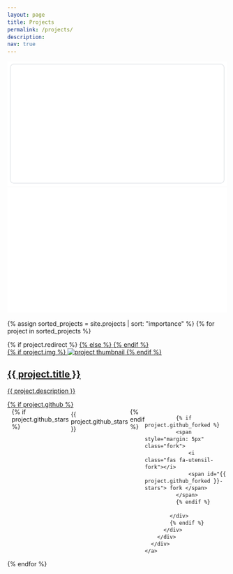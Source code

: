 ```yaml
---
layout: page
title: Projects
permalink: /projects/
description: 
nav: true
---
```



<!-- <img style="max-width: 400px" src="assets/img/BOBE.gif"/>
 -->

 <img src="https://github.com/jacarte/github-stats/raw/master/generated/overview.svg" alt="" style="max-width: 100%;">
 <img src="https://github.com/jacarte/github-stats/raw/master/generated/languages_count.svg" alt="" style="max-width: 100%;">


<div class="projects grid">

  {% assign sorted_projects = site.projects | sort: "importance" %}
  {% for project in sorted_projects %}
  <div class="grid-item">
    {% if project.redirect %}
    <a href="{{ project.redirect }}" target="_blank">
    {% else %}
    <a href="{{ project.url | relative_url }}">
    {% endif %}
      <div class="card hoverable">
        {% if project.img %}
        <img src="{{ project.img | relative_url }}" alt="project thumbnail">
        {% endif %}
        <div class="card-body">
          <h2 class="card-title text-lowercase">{{ project.title }}</h2>
          <p class="card-text">{{ project.description }}</p>
          <div class="row ml-1 mr-1 p-0">
            {% if project.github %}
            <div class="github-icon" style="display: flex; flex-direction: row;">
              <div style="margin: 5px" class="icon" data-toggle="tooltip" title="Code Repository">
                <a href="{{ project.github }}" target="_blank"><i class="fab fa-github gh-icon"></i></a>
              </div>
              {% if project.github_stars %}
              <span  style="margin: 5px"  class="stars" data-toggle="tooltip" title="GitHub Stars">
                <i class="fas fa-star"></i>
                <span id="{{ project.github_stars }}-stars">{{ project.github_stars }}</span>
              </span>
              {% endif %}

              {% if project.github_forked %}
              <span  style="margin: 5px"  class="fork">
                  <i class="fas fa-utensil-fork"></i>
                  <span id="{{ project.github_forked }}-stars"> fork </span>
              </span>
              {% endif %}

            </div>
            {% endif %}
          </div>
        </div>
      </div>
    </a>
  </div>
{% endfor %}

</div>
